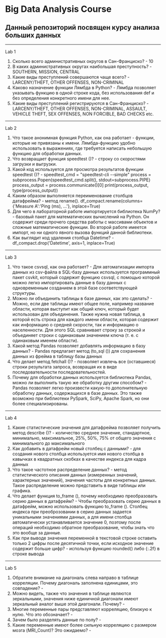 # Big Data Analysis Course

## Данный репозиторий посвящен курсу анализа больших данных

-----------------------------------------------------------------------------------------------------------------------------------------------------------------------------
Lab 1
1.	Сколько всего административных округов в Сан-Франциско? - 10
2.	В каких административных округах наибольшая преступность? - SOUTHERN, MISSION, CENTRAL
3.	Какие виды преступлений совершаются чаще всего? - LARCENY/THEFT, OTHER OFFENSES, NON-CRIMINAL
4.	Каково назначение функции Лямбда в Python? - Лямбда позволяет указывать функцию в одной строке кода, без использования def и без определения конкретного имени для нее.
5.	Какие виды преступлений регистрируются в Сан-Франциско? - LARCENY/THEFT, OTHER OFFENSES, NON-CRIMINAL, ASSAULT, VEHICLE THEFT, SEX OFFENSES, NON FORCIBLE, BAD CHECKS etc.
-----------------------------------------------------------------------------------------------------------------------------------------------------------------------------

Lab 2
1.	Что такое анонимная функция Python, как она работает - функции, которые не привязаны к имени. Лямбда-функцию удобно использовать в выражениях, где требуется написать небольшую функцию для обработки данных.
2.	Что возвращает функция speedtest ()? - строку со скоростями загрузки и выгрузки.
3.	Какой код используется для просмотра результатов функции speedtest ()? - 
    speedtest_cmd = "speedtest-cli --simple"
    process = subprocess.Popen(speedtest_cmd.split(), stdout=subprocess.PIPE)
    process_output = process.communicate()[0]
    print(process_output, type(process_output))
5.	Каким образом выполняется переименование столбцов датафрейма? - метод rename(). df_compact.rename(columns={'Measure A':'Ping (ms), ...'}, inplace=True)
6.	Для чего в лабораторной работе импортируется библиотека NumPy? - базовый пакет для математических вычислений на Python. Он содержит среди прочего средства работы с массивами объектов и сложные математические функции. Во второй работе имеется импорт, но ни одного явного вызова функций данной библиотеки.
7.	Как выглядит код удаления столбца Datetime? - df_compact.drop('Datetime', axis=1, inplace=True)
-----------------------------------------------------------------------------------------------------------------------------------------------------------------------------

Lab 3
1.	Что такое csvsql, как она работает? - Для автоматизации импорта данных из csv-файла в SQL-базу данных используется программный пакет csvkit, который содержит функцию csvsql, с помощью которой можно легко импортировать данные в базу данных с одновременным созданием в этой базе соответствующей структуры. 
2.	Можно ли объединить таблицы в базе данных, как это сделать? - Можно, если две таблицы имеют общее поле, например название области, которая выступит как общий ключ, который будет использован для объединения. Также нужна новая таблица, в которой есть строка для каждого имени области, которая содержит как информацию о средней скорости, так и информацию о населенности. Для этого SQL сравнивает строку за строкой и объединяет строки с одинаковым значением ключа (т. е. с одинаковым именем области).
3.	Какой метод Pandas позволяет добавлять информацию в базу данных? - Pandas предлагает метод (to_sql ()) для сохранения данных из фрейма в таблицу базы данных
4.	Что делает метод fetchall ()? - позволяет извлечь все (оставшиеся) строки результата запроса, возвращая их в виде последовательности последовательностей.
5.	Почему для обработки данных используется библиотека Pandas, можно ли выполнить такую же обработку другим способом? - Pandas позволяет легко произвести какую-то дополнительную обработку данных, содержащихся в базе данных. Это также возможно при библиотеки PySpark, SciPy, Apache Spark, но они более специализированы.
-----------------------------------------------------------------------------------------------------------------------------------------------------------------------------

Lab 4
1.	Какие статистические значения для датафрейма позволяет получить метод describe ()? - количество среднее значение, стандартное, минимально, максимальное, 25%, 50%, 75% от общего значения с минимального до максимального
2.	Как добавить в датафрейм новый столбец с данными? - для создания нового столбца используется имя нового столбца в кавычках в квадратных скобках в качестве индекса для кадра данных
3.	Что такое частотное распределение данных? - метод статистического описания данных (измеренных значений, характерных значений), значения частоты для конкретных данных. Такое распределение можно представить в виде таблицы или графика.
4.	Что делает функция to_frame (), почему необходимо преобразовать серию данных в датафрейм? - Чтобы преобразовать серию данных в датафрейм, можно использовать функцию to_frame (). Столбец индекса при преоброзовании в серию данных задается уникальными значениями данных, а для имени столбца автоматически устанавливается значение 0, поэтому после операций необходимо обратное преобразование, чтобы знать что это вообще за данные.
5.	Как при выводе значения переменной в текстовой строке оставить только 2 цифры после десятичной точки, если исходное значение содержит больше цифр? - используя функцию rounded() либо {:.2f} в строке вывода
-----------------------------------------------------------------------------------------------------------------------------------------------------------------------------

Lab 5
1.	Обратите внимание на диагональ слева направо в таблице корреляции. Почему диагональ заполнена единицами, это совпадение? - 
2.	Можно видеть, также что значения в таблице являются зеркальными, значения ниже единичной диагонали имеют зеркальный аналог выше этой диагонали. Почему? - 
3.	Многие переменные пары представляют корреляцию, близкую к нулю. Что это обозначает? - 
4.	Зачем было разделять данные по полу? - 
5.	Какие переменные имеют более сильную корреляцию с размером мозга (MRI_Count)? Это ожидаемо? - 

